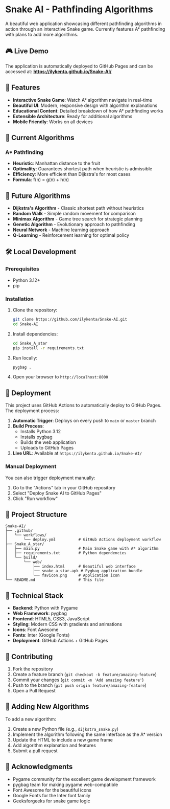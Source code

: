 # Snake AI - Pathfinding Algorithms

A beautiful web application showcasing different pathfinding algorithms in action through an interactive Snake game. Currently features A* pathfinding with plans to add more algorithms.

## 🎮 Live Demo

The application is automatically deployed to GitHub Pages and can be accessed at:
**https://ilykenta.github.io/Snake-AI/**

## 🚀 Features

- **Interactive Snake Game**: Watch A* algorithm navigate in real-time
- **Beautiful UI**: Modern, responsive design with algorithm explanations
- **Educational Content**: Detailed breakdown of how A* pathfinding works
- **Extensible Architecture**: Ready for additional algorithms
- **Mobile Friendly**: Works on all devices

## 🧠 Current Algorithms

### A* Pathfinding
- **Heuristic**: Manhattan distance to the fruit
- **Optimality**: Guarantees shortest path when heuristic is admissible
- **Efficiency**: More efficient than Dijkstra's for most cases
- **Formula**: f(n) = g(n) + h(n)

## 🔮 Future Algorithms

- **Dijkstra's Algorithm** - Classic shortest path without heuristics
- **Random Walk** - Simple random movement for comparison
- **Minimax Algorithm** - Game tree search for strategic planning
- **Genetic Algorithm** - Evolutionary approach to pathfinding
- **Neural Network** - Machine learning approach
- **Q-Learning** - Reinforcement learning for optimal policy

## 🛠️ Local Development

### Prerequisites
- Python 3.12+
- pip

### Installation
1. Clone the repository:
   ```bash
   git clone https://github.com/ilykenta/Snake-AI.git
   cd Snake-AI
   ```

2. Install dependencies:
   ```bash
   cd Snake_A_star
   pip install -r requirements.txt
   ```

3. Run locally:
   ```bash
   pygbag .
   ```

4. Open your browser to `http://localhost:8000`

## 🚀 Deployment

This project uses GitHub Actions to automatically deploy to GitHub Pages. The deployment process:

1. **Automatic Trigger**: Deploys on every push to `main` or `master` branch
2. **Build Process**: 
   - Installs Python 3.12
   - Installs pygbag
   - Builds the web application
   - Uploads to GitHub Pages
3. **Live URL**: Available at `https://ilykenta.github.io/Snake-AI/`

### Manual Deployment
You can also trigger deployment manually:
1. Go to the "Actions" tab in your GitHub repository
2. Select "Deploy Snake AI to GitHub Pages"
3. Click "Run workflow"

## 📁 Project Structure

```
Snake-AI/
├── .github/
│   └── workflows/
│       └── deploy.yml          # GitHub Actions deployment workflow
├── Snake_A_star/
│   ├── main.py                 # Main Snake game with A* algorithm
│   ├── requirements.txt        # Python dependencies
│   └── build/
│       └── web/
│           ├── index.html      # Beautiful web interface
│           ├── snake_a_star.apk # Pygbag application bundle
│           └── favicon.png     # Application icon
└── README.md                   # This file
```

## 🔧 Technical Stack

- **Backend**: Python with Pygame
- **Web Framework**: pygbag
- **Frontend**: HTML5, CSS3, JavaScript
- **Styling**: Modern CSS with gradients and animations
- **Icons**: Font Awesome
- **Fonts**: Inter (Google Fonts)
- **Deployment**: GitHub Actions + GitHub Pages

## 🤝 Contributing

1. Fork the repository
2. Create a feature branch (`git checkout -b feature/amazing-feature`)
3. Commit your changes (`git commit -m 'Add amazing feature'`)
4. Push to the branch (`git push origin feature/amazing-feature`)
5. Open a Pull Request

## 📝 Adding New Algorithms

To add a new algorithm:

1. Create a new Python file (e.g., `dijkstra_snake.py`)
2. Implement the algorithm following the same interface as the A* version
3. Update the HTML to include a new game frame
4. Add algorithm explanation and features
5. Submit a pull request

## 🙏 Acknowledgments

- Pygame community for the excellent game development framework
- pygbag team for making pygame web-compatible
- Font Awesome for the beautiful icons
- Google Fonts for the Inter font family
- Geeksforgeeks for snake game logic
